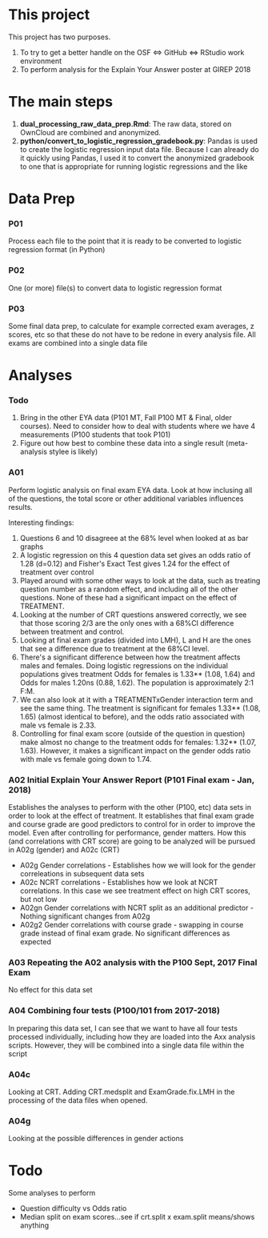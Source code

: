 # This project

This project has two purposes. 
1. To try to get a better handle on the OSF <=>  GitHub <=> RStudio work environment
1. To perform analysis for the Explain Your Answer poster at GIREP 2018

# The main steps

1. __dual_processing_raw_data_prep.Rmd__: The raw data, stored on OwnCloud are combined and anonymized.
1. __python/convert_to_logistic_regression_gradebook.py__: Pandas is used to create the logistic regression input data file. Because I can already do it quickly using Pandas, I used it to convert the anonymized gradebook to one that is appropriate for running logistic regressions and the like

# Data Prep

### P01

Process each file to the point that it is ready to be converted to logistic regression format (in Python)

### P02 

One (or more) file(s) to convert data to logistic regression format

### P03

Some final data prep, to calculate for example corrected exam averages, z scores, etc so that these do not have to be redone in every analysis file. All exams are combined into a single data file

# Analyses

### Todo
1. Bring in the other EYA data (P101 MT, Fall P100 MT & Final, older courses). Need to consider how to deal with students where we have 4 measurements (P100 students that took P101)
1. Figure out how best to combine these data into a single result (meta-analysis stylee is likely)

### A01 

Perform logistic analysis on final exam EYA data. Look at how inclusing all of the questions, the total score or other additional variables influences results.

Interesting findings:
1. Questions 6 and 10 disagreee at the 68% level when looked at as bar graphs
1. A logistic regression on this 4 question data set gives an odds ratio of 1.28 (d=0.12) and Fisher's Exact Test gives 1.24 for the effect of treatment over control
1. Played around with some other ways to look at the data, such as treating question number as a random effect, and including all of the other questions. None of these had a significant impact on the effect of TREATMENT.
1. Looking at the number of CRT questions answered correctly, we see that those scoring 2/3 are the only ones with a 68%CI difference between treatment and control. 
1. Looking at final exam grades (divided into LMH), L and H are the ones that see a difference due to treatment at the 68%CI level. 
1. There's a significant difference between how the treatment affects males and females. Doing logistic regressions on the individual populations gives treatment Odds for females is 1.33** (1.08, 1.64) and Odds for males 1.20ns (0.88, 1.62). The population is approximately 2:1 F:M.
1. We can also look at it with a TREATMENTxGender interaction term and see the same thing. The treatment is significant for females 1.33** (1.08, 1.65) (almost identical to before), and the odds ratio associated with male vs female is 2.33.
1. Controlling for final exam score (outside of the question in question) make almost no change to the treatment odds for females: 1.32** (1.07, 1.63). However, it makes a significant impact on the gender odds ratio with male vs female going down to 1.74.

### A02 Initial Explain Your Answer Report (P101 Final exam - Jan, 2018)

Establishes the analyses to perform with the other (P100, etc) data sets in order to look at the effect of treatment. It establishes that final exam grade and course grade are good predictors to control for in order to improve the model. Even after controlling for performance, gender matters. How this (and correlations with CRT score) are going to be analyzed will be pursued in A02g (gender) and A02c (CRT)

* A02g Gender correlations - Establishes how we will look for the gender correleations in subsequent data sets
* A02c NCRT correlations - Establishes how we look at NCRT correlations. In this case we see treatment effect on high CRT scores, but not low
* A02gn Gender correlations with NCRT split as an additional predictor - Nothing significant changes from A02g
* A02g2 Gender correlations with course grade - swapping in course grade instead of final exam grade. No significant differences as expected

### A03 Repeating the A02 analysis with the P100 Sept, 2017 Final Exam

No effect for this data set

### A04 Combining four tests (P100/101 from 2017-2018)

In preparing this data set, I can see that we want to have all four tests processed individually, including how they are loaded into the Axx analysis scripts. However, they will be combined into a single data file within the script

### A04c 

Looking at CRT. Adding CRT.medsplit and ExamGrade.fix.LMH in the processing of the data files when opened.

### A04g

Looking at the possible differences in gender actions

# Todo

Some analyses to perform
* Question difficulty vs Odds ratio
* Median split on exam scores...see if crt.split x exam.split means/shows anything

